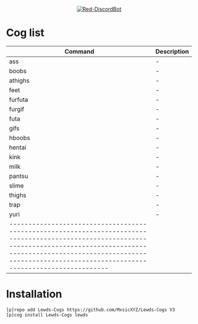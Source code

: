 
<p align="center">
        <a href="https://github.com/Cog-Creators/Red-DiscordBot"> <img alt="Red-DiscordBot" 
        src="https://img.shields.io/badge/Red-DiscordBot-red.svg?style=for-the-badge">
	</a>
</p>

# Cog list
| Command | Description | 
|--------------------|------------------------------------------------------------------------------------------------------------------------------------------------------------------------------------------------------------------------------|
| ass | -  |
| boobs | -  |
| athighs | - |
| feet | - |
| furfuta | - |
| furgif | - |
| futa | - |
| gifs | - |
| hboobs | - |
| hentai | - |
| kink | - |
| milk | - |
| pantsu | - |
| slime | - |
| thighs | - | 
| trap| - |
| yuri | - |
|--------------------------------------------------------------------------------------------------------------------------------------------------------------------------------------------------------------------------------------------------|

# Installation
`[p]repo add Lewds-Cogs https://github.com/MxsicXYZ/Lewds-Cogs V3`
`[p]cog install Lewds-Cogs lewds`
